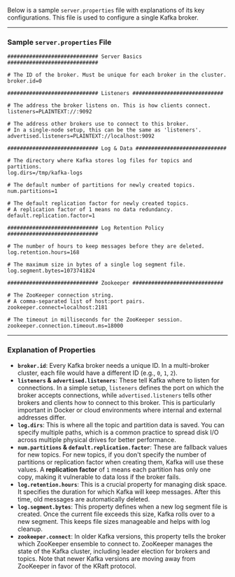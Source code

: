 Below is a sample `server.properties` file with explanations of its key configurations. This file is used to configure a single Kafka broker.

-----

### Sample `server.properties` File

```properties
############################# Server Basics #############################

# The ID of the broker. Must be unique for each broker in the cluster.
broker.id=0

############################# Listeners #############################

# The address the broker listens on. This is how clients connect.
listeners=PLAINTEXT://:9092

# The address other brokers use to connect to this broker.
# In a single-node setup, this can be the same as 'listeners'.
advertised.listeners=PLAINTEXT://localhost:9092

############################# Log & Data #############################

# The directory where Kafka stores log files for topics and partitions.
log.dirs=/tmp/kafka-logs

# The default number of partitions for newly created topics.
num.partitions=1

# The default replication factor for newly created topics.
# A replication factor of 1 means no data redundancy.
default.replication.factor=1

############################# Log Retention Policy #############################

# The number of hours to keep messages before they are deleted.
log.retention.hours=168

# The maximum size in bytes of a single log segment file.
log.segment.bytes=1073741824

############################# Zookeeper #############################

# The ZooKeeper connection string.
# A comma-separated list of host:port pairs.
zookeeper.connect=localhost:2181

# The timeout in milliseconds for the ZooKeeper session.
zookeeper.connection.timeout.ms=18000
```

-----

### Explanation of Properties

  * **`broker.id`**: Every Kafka broker needs a unique ID. In a multi-broker cluster, each file would have a different ID (e.g., `0`, `1`, `2`).
  * **`listeners` & `advertised.listeners`**: These tell Kafka where to listen for connections. In a simple setup, `listeners` defines the port on which the broker accepts connections, while `advertised.listeners` tells other brokers and clients how to connect to this broker. This is particularly important in Docker or cloud environments where internal and external addresses differ.
  * **`log.dirs`**: This is where all the topic and partition data is saved. You can specify multiple paths, which is a common practice to spread disk I/O across multiple physical drives for better performance.
  * **`num.partitions` & `default.replication.factor`**: These are fallback values for new topics. For new topics, if you don't specify the number of partitions or replication factor when creating them, Kafka will use these values. A **replication factor** of `1` means each partition has only one copy, making it vulnerable to data loss if the broker fails.
  * **`log.retention.hours`**: This is a crucial property for managing disk space. It specifies the duration for which Kafka will keep messages. After this time, old messages are automatically deleted.
  * **`log.segment.bytes`**: This property defines when a new log segment file is created. Once the current file exceeds this size, Kafka rolls over to a new segment. This keeps file sizes manageable and helps with log cleanup.
  * **`zookeeper.connect`**: In older Kafka versions, this property tells the broker which ZooKeeper ensemble to connect to. ZooKeeper manages the state of the Kafka cluster, including leader election for brokers and topics. Note that newer Kafka versions are moving away from ZooKeeper in favor of the KRaft protocol.